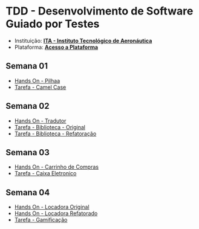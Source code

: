 # **TDD - Desenvolvimento de Software Guiado por Testes**

- Instituição: [**ITA - Instituto Tecnológico de Aeronáutica**](http://www.ita.br/)
- Plataforma: [**Acesso a Plataforma**](https://www.coursera.org/learn/tdd-desenvolvimento-de-software-guiado-por-testes)


## Semana 01
- [Hands On - Pilhaa](./)
- [Tarefa - Camel Case](./)

## Semana 02
- [Hands On - Tradutor](./)
- [Tarefa - Biblioteca - Original](./)
- [Tarefa - Biblioteca - Refatoração](./)


## Semana 03 
- [Hands On - Carrinho de Compras](./)
- [Tarefa - Caixa Eletronico](./)

## Semana 04 
- [Hands On - Locadora Original](./)
- [Hands On - Locadora Refatorado](./)
- [Tarefa - Gamificação](./)